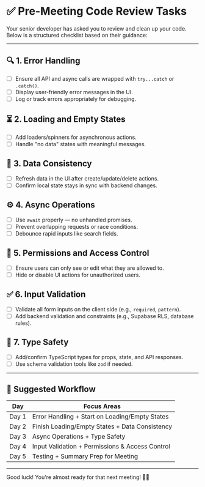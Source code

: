 
# ✅ Pre-Meeting Code Review Tasks

Your senior developer has asked you to review and clean up your code. Below is a structured checklist based on their guidance:

---

## 🔍 1. Error Handling
- [ ] Ensure all API and async calls are wrapped with `try...catch` or `.catch()`.
- [ ] Display user-friendly error messages in the UI.
- [ ] Log or track errors appropriately for debugging.

## ⏳ 2. Loading and Empty States
- [ ] Add loaders/spinners for asynchronous actions.
- [ ] Handle "no data" states with meaningful messages.

## 🔄 3. Data Consistency
- [ ] Refresh data in the UI after create/update/delete actions.
- [ ] Confirm local state stays in sync with backend changes.

## ⚙️ 4. Async Operations
- [ ] Use `await` properly — no unhandled promises.
- [ ] Prevent overlapping requests or race conditions.
- [ ] Debounce rapid inputs like search fields.

## 🔐 5. Permissions and Access Control
- [ ] Ensure users can only see or edit what they are allowed to.
- [ ] Hide or disable UI actions for unauthorized users.

## ✅ 6. Input Validation
- [ ] Validate all form inputs on the client side (e.g., `required`, `pattern`).
- [ ] Add backend validation and constraints (e.g., Supabase RLS, database rules).

## 🧾 7. Type Safety
- [ ] Add/confirm TypeScript types for props, state, and API responses.
- [ ] Use schema validation tools like `zod` if needed.

---

## 📆 Suggested Workflow

| Day     | Focus Areas                                                  |
|---------|--------------------------------------------------------------|
| Day 1   | Error Handling + Start on Loading/Empty States               |
| Day 2   | Finish Loading/Empty States + Data Consistency               |
| Day 3   | Async Operations + Type Safety                               |
| Day 4   | Input Validation + Permissions & Access Control              |
| Day 5   | Testing + Summary Prep for Meeting                           |

---

Good luck! You're almost ready for that next meeting! 🔧🚀
